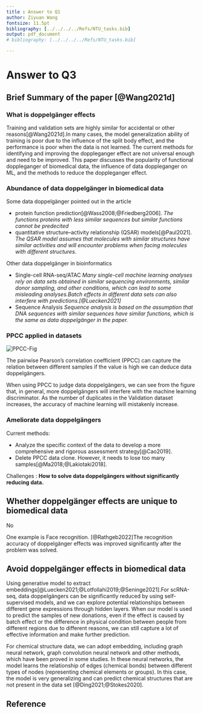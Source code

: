 ```yaml
---
title : Answer to Q1
author: Ziyuan Wang
fontsize: 11.5pt
bibliography: [../../../../Refs/NTU_tasks.bib]
output: pdf_document
# bibliography: [../../../../Refs/NTU_tasks.bib]

---
```


# Answer to Q3

## Brief Summary of the paper [@Wang2021d]

### What is doppelgänger effects

Training and validation sets are highly similar for accidental or other reasons[@Wang2021d].In many cases, the model generalization ability of training is poor due to the influence of the split body effect, and the performance is poor when the data is not learned. The current methods for identifying and improving the doppleganger effect are not universal enough and need to be improved. This paper discusses the popularity of functional doppleganger of biomedical data, the influence of data doppleganger on ML, and the methods to reduce the doppleganger effect.

### Abundance of data doppelgänger in biomedical data

Some data doppelgänger pointed out in the article

+ protein function prediction[@Wass2008;@Friedberg2006]. *The functions proteins with less similar sequences but similar functions cannot be predecited*
+ quantitative structure–activity relationship (QSAR) models[@Paul2021]. *The QSAR model assumes that molecules with similar structures have similar activities and will encounter problems when facing molecules with different structures.*

Other data doppelgänger in bioinformatics

+ Single-cell RNA-seq/ATAC *Many single-cell machine learning analyses rely on data sets obtained in similar sequencing environments, similar donor sampling, and other conditions, which can lead to some misleading analyses.Batch effects in different data sets can also interfere with predictions.[@Luecken2021]*
+ Sequence Analysis *Sequence analysis is based on the assumption that DNA sequences with similar sequences have similar functions, which is the same as data doppelgänger in the paper.*

### PPCC applied in datasets
![**PPCC-Fig**](https://ars.els-cdn.com/content/image/1-s2.0-S1359644621004554-gr3.jpg)

The pairwise Pearson’s correlation coefficient (PPCC) can capture the relation between different samples if the value is high we can deduce data doppelgängers.



When using PPCC to judge data doppelgängers, we can see from the figure that, in general, more doppelgängers will interfere with the machine learning discriminator. As the number of duplicates in the Validation dataset increases, the accuracy of machine learning will mistakenly increase.

### Ameliorate data doppelgängers

Current methods:

+ Analyze the specific context of the data to develop a more comprehensive and rigorous assessment strategy[@Cao2019].
+ Delete PPCC data clone. However, it needs to lose too many samples[@Ma2018;@Lakiotaki2018].

Challenges : **How to solve data doppelgängers without significantly reducing data.**


## Whether doppelgänger effects are unique to biomedical data
No

One example is Face recognition. [@Rathgeb2022]The recognition accuracy of doppelgänger effects was improved significantly after the problem was solved.

## Avoid doppelgänger effects in biomedical data

Using generative model to extract embeddings[@Luecken2021;@Lotfollahi2019;@Seninge2021].For scRNA-seq, data doppelgängers can be significantly reduced by using self-supervised models, and we can explore potential relationships between different gene expressions through hidden layers. When our model is used to predict the samples of new donations, even if the effect is caused by batch effect or the difference in physical condition between people from different regions due to different reasons, we can still capture a lot of effective information and make further prediction.

For chemical structure data, we can adopt embedding, including graph neural network, graph convolution neural network and other methods, which have been proved in some studies. In these neural networks, the model learns the relationship of edges (chemical bonds) between different types of nodes (representing chemical elements or groups). In this case, the model is very generalizing and can predict chemical structures that are not present in the data set [@Ding2021;@Stokes2020].

## Reference